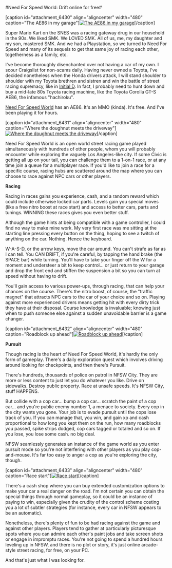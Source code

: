 #Need For Speed World: Drift online for free#

[caption id="attachment\_6430" align="aligncenter" width="480" caption="The AE86 in my garage"][![](http://westkarana.com/wp-content/uploads/2011/07/nfsw-2011-07-05-00-13-22-31-480x384.jpg "The AE86 in my garage")](http://westkarana.com/wp-content/uploads/2011/07/nfsw-2011-07-05-00-13-22-31.jpg)[/caption]

Super Mario Kart on the SNES was a racing gateway drug in our household in the 90s. We liked SMK. We LOVED SMK. All of us, me, my daughter and my son, mastered SMK. And we had a Playstation, so we turned to Need For Speed and many of its sequels to get that same joy of racing each other, togetherness as a family, etc.

I've become thoroughly disenchanted over not having a car of my own. I scour Craigslist for non-scams daily. Having never owned a Toyota, I've decided nonetheless when the Honda drivers attack, I will stand shoulder to shoulder with my Toyota brethren and sistren and win the battle of street racing supremacy, like in [Initial D](http://en.wikipedia.org/wiki/Initial_D). In fact, I probably need to hunt down and buy a mid-late 80s Toyota racing machine, like the Toyota Corolla GT-S AE86, the infamous "hachiroku".

[Need For Speed World](http://world.needforspeed.com/) has an AE86. It's an MMO (kinda). It's free. And I've been playing it for hours.


[caption id="attachment\_6431" align="aligncenter" width="480" caption="Where the doughnut meets the driveway"][![](http://westkarana.com/wp-content/uploads/2011/07/nfsw-2011-07-04-22-38-07-98-480x384.jpg "Where the doughnut meets the driveway")](http://westkarana.com/wp-content/uploads/2011/07/nfsw-2011-07-04-22-38-07-98.jpg)[/caption]

Need For Speed World is an open world street racing game played simultaneously with hundreds of other people, whom you will probably encounter while exploring the vaguely Los Angeles-like city. If some Civic is getting all up on your tail, you can challenge them to a 1-on-1 race, or at any time join a queue for a multiplayer race. If you'd like to join a race for a specific course, racing hubs are scattered around the map where you can choose to race against NPC cars or other players.

**Racing**

Racing in races gains you experience, cash, and a random reward which could include otherwise locked car parts. Levels gain you special moves (like a free nitro boost at race start) and access to better cars, parts and tunings. WINNING these races gives you even better stuff.

Although the game hints at being compatible with a game controller, I could find no way to make mine work. My very first race was me sitting at the starting line pressing every button on the thing, hoping to see a twitch of anything on the car. Nothing. Hence the keyboard.

W-A-S-D, or the arrow keys, move the car around. You can't strafe as far as I can tell. You CAN DRIFT, if you're careful, by tapping the hand brake (the SPACE bar) while turning. You'll have to take your finger off the W for a moment and understeer a bit to keep control... or just return to your garage and drop the front end and stiffen the suspension a bit so you can turn at speed without having to drift.

You'll gain access to various power-ups, through racing, that can help your chances on the course. There's the nitro boost, of course, the "traffic magnet" that attracts NPC cars to the car of your choice and so on. Playing against more experienced drivers means getting hit with every dirty trick they have at their disposal. Course knowledge is invaluable; knowing just when to push someone else against a sudden unavoidable barrier is a game changer.

[caption id="attachment\_6432" align="aligncenter" width="480" caption="Roadblock up ahead"][![](http://westkarana.com/wp-content/uploads/2011/07/nfsw-2011-07-05-07-21-43-77-480x384.jpg "Roadblock up ahead")](http://westkarana.com/wp-content/uploads/2011/07/nfsw-2011-07-05-07-21-43-77.jpg)[/caption]

**Pursuit**

Though racing is the heart of Need For Speed World, it's hardly the only form of gameplay. There's a daily exploration quest which involves driving around looking for checkpoints, and then there's Pursuit.

There's hundreds, thousands of police on patrol in NFSW City. They are more or less content to just let you do whatever you like. Drive on sidewalks. Destroy public property. Race at unsafe speeds. It's NFSW City, stuff HAPPENS.

But collide with a cop car... bump a cop car... scratch the paint of a cop car... and you're public enemy number 1, a menace to society. Every cop in the city wants you gone. Your job is to evade pursuit until the cops lose track of you. If you can manage that, you win, and gain xp and cash proportional to how long you kept them on the run, how many roadblocks you passed, spike strips dodged, cop cars tagged or totaled and so on. If you lose, you lose some cash. no big deal.

NFSW seamlessly generates an instance of the game world as you enter pursuit mode so you're not interfering with other players as you play cop-and-mouse. It's far too easy to anger a cop as you're exploring the city, though.

[caption id="attachment\_6433" align="aligncenter" width="480" caption="Race start"][![](http://westkarana.com/wp-content/uploads/2011/07/nfsw-2011-07-04-23-19-28-47-480x377.jpg "Race start")](http://westkarana.com/wp-content/uploads/2011/07/nfsw-2011-07-04-23-19-28-47.jpg)[/caption]

There's a cash shop where you can buy extended customization options to make your car a real danger on the road. I'm not certain you can obtain the special things through normal gameplay, so it could be an instance of paying to win, especially given the crudity of the control scheme costing you a lot of subtler strategies (for instance, every car in NFSW appears to be an automatic).

Nonetheless, there's plenty of fun to be had racing against the game and against other players. Players tend to gather at particularly picturesque spots where you can admire each other's paint jobs and take screen shots or engage in impromptu races. You're not going to spend a hundred hours leveling up in NFSW, and there is no plot or story, it's just online arcade-style street racing, for free, on your PC.

And that's just what I was looking for.



